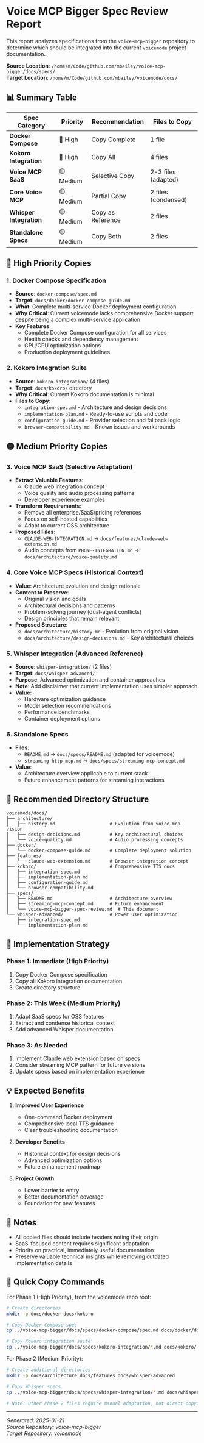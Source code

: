 # Voice MCP Bigger Spec Review Report

This report analyzes specifications from the `voice-mcp-bigger` repository to determine which should be integrated into the current `voicemode` project documentation.

**Source Location**: `/home/m/Code/github.com/mbailey/voice-mcp-bigger/docs/specs/`  
**Target Location**: `/home/m/Code/github.com/mbailey/voicemode/docs/`

## 📊 Summary Table

| Spec Category | Priority | Recommendation | Files to Copy |
|---------------|----------|----------------|---------------|
| **Docker Compose** | 🔴 High | Copy Complete | 1 file |
| **Kokoro Integration** | 🔴 High | Copy All | 4 files |
| **Voice MCP SaaS** | 🟡 Medium | Selective Copy | 2-3 files (adapted) |
| **Core Voice MCP** | 🟡 Medium | Partial Copy | 2 files (condensed) |
| **Whisper Integration** | 🟡 Medium | Copy as Reference | 2 files |
| **Standalone Specs** | 🟡 Medium | Copy Both | 2 files |

## 🔴 High Priority Copies

### 1. Docker Compose Specification
- **Source**: `docker-compose/spec.md`
- **Target**: `docs/docker/docker-compose-guide.md`
- **What**: Complete multi-service Docker deployment configuration
- **Why Critical**: Current voicemode lacks comprehensive Docker support despite being a complex multi-service application
- **Key Features**:
  - Complete Docker Compose configuration for all services
  - Health checks and dependency management
  - GPU/CPU optimization options
  - Production deployment guidelines

### 2. Kokoro Integration Suite
- **Source**: `kokoro-integration/` (4 files)
- **Target**: `docs/kokoro/` directory
- **Why Critical**: Current Kokoro documentation is minimal
- **Files to Copy**:
  - `integration-spec.md` - Architecture and design decisions
  - `implementation-plan.md` - Ready-to-use scripts and code
  - `configuration-guide.md` - Provider selection and fallback logic
  - `browser-compatibility.md` - Known issues and workarounds

## 🟡 Medium Priority Copies

### 3. Voice MCP SaaS (Selective Adaptation)
- **Extract Valuable Features**:
  - Claude web integration concept
  - Voice quality and audio processing patterns
  - Developer experience examples
- **Transform Requirements**:
  - Remove all enterprise/SaaS/pricing references
  - Focus on self-hosted capabilities
  - Adapt to current OSS architecture
- **Proposed Files**:
  - `CLAUDE-WEB-INTEGRATION.md` → `docs/features/claude-web-extension.md`
  - Audio concepts from `PHONE-INTEGRATION.md` → `docs/architecture/voice-quality.md`

### 4. Core Voice MCP Specs (Historical Context)
- **Value**: Architecture evolution and design rationale
- **Content to Preserve**:
  - Original vision and goals
  - Architectural decisions and patterns
  - Problem-solving journey (dual-agent conflicts)
  - Design principles that remain relevant
- **Proposed Structure**:
  - `docs/architecture/history.md` - Evolution from original vision
  - `docs/architecture/design-decisions.md` - Key architectural choices

### 5. Whisper Integration (Advanced Reference)
- **Source**: `whisper-integration/` (2 files)
- **Target**: `docs/whisper-advanced/`
- **Purpose**: Advanced optimization and container approaches
- **Note**: Add disclaimer that current implementation uses simpler approach
- **Value**:
  - Hardware optimization guidance
  - Model selection recommendations
  - Performance benchmarks
  - Container deployment options

### 6. Standalone Specs
- **Files**:
  - `README.md` → `docs/specs/README.md` (adapted for voicemode)
  - `streaming-http-mcp.md` → `docs/specs/streaming-mcp-concept.md`
- **Value**:
  - Architecture overview applicable to current stack
  - Future enhancement patterns for streaming interactions

## 📁 Recommended Directory Structure

```
voicemode/docs/
├── architecture/
│   ├── history.md                    # Evolution from voice-mcp vision
│   ├── design-decisions.md           # Key architectural choices
│   └── voice-quality.md              # Audio processing concepts
├── docker/
│   └── docker-compose-guide.md       # Complete deployment solution
├── features/
│   └── claude-web-extension.md       # Browser integration concept
├── kokoro/                           # Comprehensive TTS docs
│   ├── integration-spec.md
│   ├── implementation-plan.md
│   ├── configuration-guide.md
│   └── browser-compatibility.md
├── specs/
│   ├── README.md                     # Architecture overview
│   ├── streaming-mcp-concept.md      # Future enhancement
│   └── voice-mcp-bigger-spec-review.md  # This document
└── whisper-advanced/                 # Power user optimization
    ├── integration-spec.md
    └── implementation-plan.md
```

## 🎯 Implementation Strategy

### Phase 1: Immediate (High Priority)
1. Copy Docker Compose specification
2. Copy all Kokoro integration documentation
3. Create directory structure

### Phase 2: This Week (Medium Priority)
1. Adapt SaaS specs for OSS features
2. Extract and condense historical context
3. Add advanced Whisper documentation

### Phase 3: As Needed
1. Implement Claude web extension based on specs
2. Consider streaming MCP pattern for future versions
3. Update specs based on implementation experience

## 💡 Expected Benefits

1. **Improved User Experience**
   - One-command Docker deployment
   - Comprehensive local TTS guidance
   - Clear troubleshooting documentation

2. **Developer Benefits**
   - Historical context for design decisions
   - Advanced optimization options
   - Future enhancement roadmap

3. **Project Growth**
   - Lower barrier to entry
   - Better documentation coverage
   - Foundation for new features

## 📝 Notes

- All copied files should include headers noting their origin
- SaaS-focused content requires significant adaptation
- Priority on practical, immediately useful documentation
- Preserve valuable technical insights while removing outdated implementation details

## 🚀 Quick Copy Commands

For Phase 1 (High Priority), from the voicemode repo root:

```bash
# Create directories
mkdir -p docs/docker docs/kokoro

# Copy Docker Compose spec
cp ../voice-mcp-bigger/docs/specs/docker-compose/spec.md docs/docker/docker-compose-guide.md

# Copy Kokoro integration suite
cp ../voice-mcp-bigger/docs/specs/kokoro-integration/*.md docs/kokoro/
```

For Phase 2 (Medium Priority):

```bash
# Create additional directories
mkdir -p docs/architecture docs/features docs/whisper-advanced

# Copy Whisper specs
cp ../voice-mcp-bigger/docs/specs/whisper-integration/*.md docs/whisper-advanced/

# Note: Other Phase 2 files require manual adaptation, not direct copying
```

---

*Generated: 2025-01-21*  
*Source Repository: voice-mcp-bigger*  
*Target Repository: voicemode*